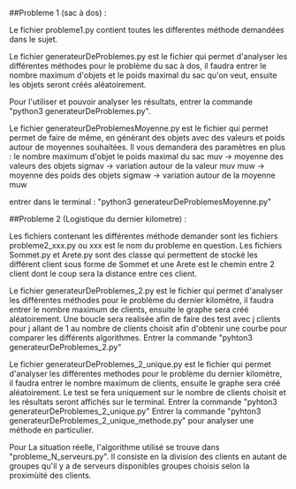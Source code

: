 ##Probleme 1 (sac à dos) :

Le fichier probleme1.py contient toutes les differentes méthode demandées dans le sujet.

Le fichier generateurDeProblemes.py est le fichier qui permet d'analyser les différentes méthodes pour le problème du sac à dos, il faudra entrer le nombre maximum d'objets et le poids maximal du sac qu'on veut, ensuite les objets seront créés aléatoirement.

Pour l'utiliser et pouvoir analyser les résultats, entrer la commande "python3 generateurDeProblemes.py".

Le fichier generateurDeProblemesMoyenne.py est le fichier qui permet permet de faire de même, en générant des objets avec des valeurs et poids autour de moyennes souhaitées. Il vous demandera des paramètres en plus : 
	le nombre maximum d'objet
	le poids maximal du sac
	muv -> moyenne des valeurs des objets
	sigmav -> variation autour de la valeur muv
	muw -> moyenne des poids des objets
	sigmaw -> variation autour de la moyenne muw

entrer dans le terminal : "python3 generateurDeProblemesMoyenne.py"



##Probleme 2 (Logistique du dernier kilometre) :

Les fichiers contenant les différentes méthode demander sont les fichiers probleme2_xxx.py ou xxx est le nom du probleme en question.
Les fichiers Sommet.py et Arete.py sont des classe qui permettent de stocké les différent client sous forme de Sommet et une Arete est le chemin entre 2 client dont le coup sera la distance entre ces client.

Le fichier generateurDeProblemes_2.py est le fichier qui permet d'analyser les différentes méthodes pour le problème du dernier kilomètre, il faudra entrer le nombre maximum de clients, ensuite le graphe  sera créé aléatoirement. Une boucle sera realisée afin de faire des test avec j clients pour j allant de 1 au nombre de clients choisit afin d'obtenir une courbe pour comparer les différents algorithmes.
Entrer la commande "pyhton3 generateurDeProblemes_2.py"


Le fichier generateurDeProblemes_2_unique.py est le fichier qui permet d'analyser les différentes methodes pour le problème du dernier kilomètre, il faudra entrer le nombre maximum de clients, ensuite le graphe  sera créé aléatoirement. Le test se fera uniquement sur le nombre de clients choisit et les résultats seront affichés sur le terminal.
Entrer la commande "pyhton3 generateurDeProblemes_2_unique.py"
Entrer la commande "pyhton3 generateurDeProblemes_2_unique_methode.py" pour analyser une méthode en particulier.

Pour La situation réelle, l'algorithme utilisé se trouve dans "probleme_N_serveurs.py". Il consiste en la division des clients en autant de groupes qu'il y a de serveurs disponibles groupes choisis selon la proximùité des clients.

